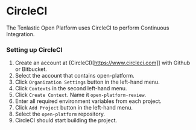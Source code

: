 # CircleCI

The Tenlastic Open Platform uses CircleCI to perform Continuous Integration.

### Setting up CircleCI

1. Create an account at (CircleCI)[https://www.circleci.com]] with Github or Bitbucket.
2. Select the account that contains open-platform.
3. Click `Organization Settings` button in the left-hand menu.
4. Click `Contexts` in the second left-hand menu.
5. Click `Create Context`. Name it `open-platform-review`.
6. Enter all required environment variables from each project.
7. Click `Add Project` button in the left-hand menu.
8. Select the `open-platform` repository.
9. CircleCI should start building the project.
